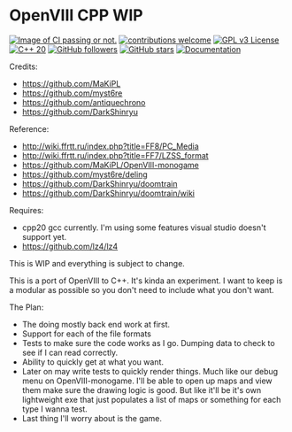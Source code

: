# OpenVIII CPP WIP

[![Image of CI passing or not.](https://ci.appveyor.com/api/projects/status/32r7s2skrgm9ubva?svg=true)](https://ci.appveyor.com/project/Sebanisu/openviii-cpp-wip)
[![contributions welcome](https://img.shields.io/badge/contributions-welcome-brightgreen.svg?style=flat)](https://github.com/sebanisu/OpenVIII_CPP_WIP/issues) 
[![GPL v3 License](https://img.shields.io/badge/License-GPL_V3-blue.svg)](https://www.gnu.org/licenses/gpl-3.0.en.html) 
[![C++ 20](https://img.shields.io/badge/C++%20-20-ff69b4.svg)](https://en.cppreference.com/w/cpp/20) 
[![GitHub followers](https://img.shields.io/github/followers/sebanisu.svg?style=social&label=Follow)](https://github.com/sebanisu?tab=followers) 
[![GitHub stars](https://img.shields.io/github/stars/sebanisu/ToolsLibrary.svg?style=social&label=Star)](https://GitHub.com/sebanisu/OpenVIII_CPP_WIP/stargazers/) 
[![Documentation](https://codedocs.xyz/Sebanisu/OpenVIII_CPP_WIP.svg)](https://codedocs.xyz/Sebanisu/OpenVIII_CPP_WIP/)

Credits:
 - https://github.com/MaKiPL
 - https://github.com/myst6re
 - https://github.com/antiquechrono
 - https://github.com/DarkShinryu

Reference:
 - http://wiki.ffrtt.ru/index.php?title=FF8/PC_Media
 - http://wiki.ffrtt.ru/index.php?title=FF7/LZSS_format
 - https://github.com/MaKiPL/OpenVIII-monogame
 - https://github.com/myst6re/deling
 - https://github.com/DarkShinryu/doomtrain
 - https://github.com/DarkShinryu/doomtrain/wiki
 
Requires:
 - cpp20 gcc currently. I'm using some features visual studio doesn't support yet.
 - https://github.com/lz4/lz4

This is WIP and everything is subject to change.

This is a port of OpenVIII to C++. It's kinda an experiment. I want to keep is a modular as possible so you don't need to include what you don't want.

The Plan:
  - The doing mostly back end work at first.
  - Support for each of the file formats
  - Tests to make sure the code works as I go. Dumping data to check to see if I can read correctly.
  - Ability to quickly get at what you want.
  - Later on may write tests to quickly render things. Much like our debug menu on OpenVIII-monogame. I'll be able to open up maps and view them make sure the drawing logic is good. But like it'll be it's own lightweight exe that just populates a list of maps or something for each type I wanna test.
  - Last thing I'll worry about is the game. 

